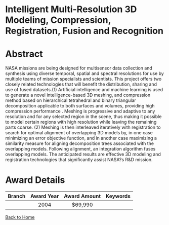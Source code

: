 
Intelligent Multi-Resolution 3D Modeling, Compression, Registration, Fusion and Recognition
===========================================================================================

# Abstract


NASA missions are being designed for multisensor data collection and synthesis using diverse temporal, spatial and spectral resolutions for use by multiple teams of mission specialists and scientists.  This project offers two closely related technologies that will benefit the distribution, sharing and use of fused datasets.(1) Artificial intelligence and machine learning is used to generate a novel intelligence-based 3D meshing, and compression method based on hierarchical tetrahedral and binary triangular decomposition applicable to both surfaces and volumes, providing high compression performance . Meshing is progressive and adaptive to any resolution and for any selected region in the scene, thus making it possible to model certain regions with high resolution while leaving the remaining parts coarse. (2) Meshing is then interleaved iteratively with registration to search for optimal alignment of overlapping 3D models by, in one case minimizing an error objective function, and in another case maximizing a similarity measure for aligning decomposition trees associated with the overlapping models. Following alignment, an integration algorithm fuses overlapping models. The anticipated results are effective 3D modeling and registration technologies that significantly assist NASA?s R&D mission.  

# Award Details

|Branch|Award Year|Award Amount|Keywords|
| :---: | :---: | :---: | :---: |
||2004|$69,990||
  
  


[Back to Home](https://github.com/chrischow/dod_sbir_awards/Reports/JT/#55)